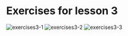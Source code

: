 # Exercises for lesson 3

![exercises3-1](https://i.imgur.com/mQQReDG.png)
![exercises3-2](https://i.imgur.com/eWhYEvz.png)
![exercises3-3](https://i.imgur.com/qX6aaon.png)